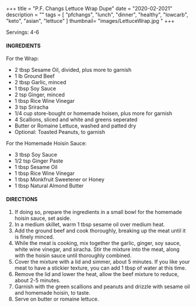 +++
title = "P.F. Changs Lettuce Wrap Dupe"
date = "2020-02-2021"
description = ""
tags = [
    "pfchangs",
    "lunch",
    "dinner",
    "healthy",
    "lowcarb",
    "keto", 
    "asian",
    "lettuce"
]
thumbnail= "images/LettuceWrap.jpg "
+++

Servings: 4-6 <!--more-->

#### INGREDIENTS 

For the Wrap: 

* 2 tbsp Sesame Oil, divided, plus more to garnish
* 1 lb Ground Beef 
* 2 tbsp Garlic, minced 
* 1 tbsp Soy Sauce 
* 2 tsp Ginger, minced 
* 1 tbsp Rice Wine Vinegar 
* 3 tsp Sriracha 
* 1/4 cup store-bought or homemade hoisen, plus more for garnish
* 4 Scallions, sliced and white and greens seperated 
* Butter or Romaine Lettuce, washed and patted dry 
* Optional: Toasted Peanuts, to garnish 

For the Homemade Hoisin Sauce: 

* 3 tbsp Soy Sauce 
* 1/2 tsp Ginger Paste 
* 1 tbsp Sesame Oil 
* 1 tbsp Rice Wine Vinegar 
* 1 tbsp Monkfruit Sweetener or Honey 
* 1 tbsp Natural Almond Butter 

#### DIRECTIONS 

1. If doing so, prepare the ingredients in a small bowl for the homemade hoisin sauce, set aside. 
2. In a medium skillet, warm 1 tbsp sesame oil over medium heat. 
3. Add the ground beef and cook thoroughly, breaking up the meat until it is finely minced. 
4. While the meat is cooking, mix together the garlic, ginger, soy sauce, white wine vinegar, and siracha. Stir the mixture into the meat, along with the hoisin sauce until thoroughly combined. 
5. Cover the mixture with a lid and simmer, about 5 minutes. If you like your meat to have a stickier texture, you can add 1 tbsp of water at this time. 
6. Remove the lid and lower the heat, allow the beef mixture to reduce, about 2-5 minutes. 
7. Garnish with the green scallions and peanuts and drizzle with sesame oil and homemade hoisin, to taste. 
8. Serve on butter or romaine lettuce. 

